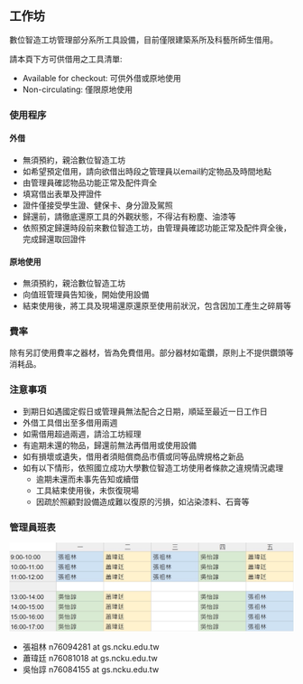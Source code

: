 ## 工作坊
數位智造工坊管理部分系所工具設備，目前僅限建築系所及科藝所師生借用。

請本頁下方可供借用之工具清單:
* Available for checkout: 可供外借或原地使用
* Non-circulating: 僅限原地使用


### 使用程序
#### 外借
* 無須預約，親洽數位智造工坊
* 如希望預定借用，請向欲借出時段之管理員以email約定物品及時間地點
* 由管理員確認物品功能正常及配件齊全
* 填寫借出表單及押證件
* 證件僅接受學生證、健保卡、身分證及駕照
* 歸還前，請徹底還原工具的外觀狀態，不得沾有粉塵、油漆等
* 依照預定歸還時段前來數位智造工坊，由管理員確認功能正常及配件齊全後，完成歸還取回證件

#### 原地使用
* 無須預約，親洽數位智造工坊
* 向值班管理員告知後，開始使用設備
* 結束使用後，將工具及現場還原還原至使用前狀況，包含因加工產生之碎屑等

### 費率
除有另訂使用費率之器材，皆為免費借用。部分器材如電鑽，原則上不提供鑽頭等消耗品。

### 注意事項
* 到期日如遇國定假日或管理員無法配合之日期，順延至最近一日工作日
* 外借工具借出至多借用兩週
* 如需借用超過兩週，請洽工坊經理
* 有逾期未還的物品，歸還前無法再借用或使用設備
* 如有損壞或遺失，借用者須賠償商品市價或同等品牌規格之新品
* 如有以下情形，依照國立成功大學數位智造工坊使用者條款之違規情況處理
  * 逾期未還而未事先告知或續借
  * 工具結束使用後，未恢復現場
  * 因疏於照顧對設備造成難以復原的污損，如沾染漆料、石膏等

### 管理員班表
![shift_time](/assets/img/about/shift_time_latest.jpg)
* 張祖林 n76094281 at gs.ncku.edu.tw
* 蕭瑋廷 n76081018 at gs.ncku.edu.tw
* 吳怡諄 n76084155 at gs.ncku.edu.tw

 
